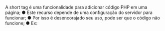 A short tag é uma funcionalidade para adicionar código PHP em uma página; ● Este recurso depende de uma configuração do servidor para funcionar; ● Por isso é desencorajado seu uso, pode ser que o código não funcione; ● Ex: